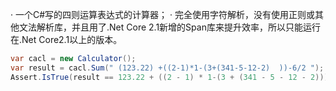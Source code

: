 · 一个C#写的四则运算表达式的计算器；
· 完全使用字符解析，没有使用正则或其他文法解析库，并且用了.Net Core 2.1新增的Span库来提升效率，所以只能运行在.Net Core2.1以上的版本。
```C#
var cacl = new Calculator();
var result = cacl.Sum(" (123.22) +((2-1)*1-(3+(341-5-12-2)  ))-6/2 ");
Assert.IsTrue(result == 123.22 + ((2 - 1) * 1-(3 + (341 - 5 - 12 - 2))) - 6 / 2);
```

